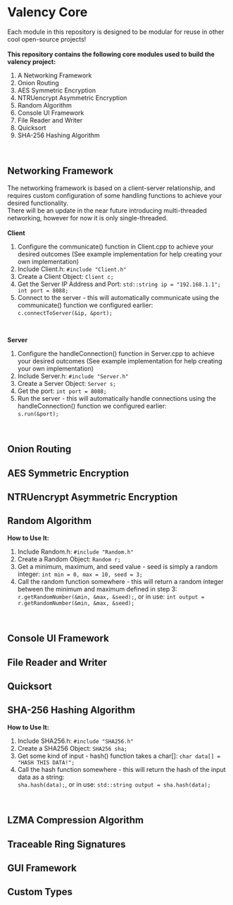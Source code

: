 # Valency Core
Each module in this repository is designed to be modular for reuse in other cool open-source projects!<br><br>
**This repository contains the following core modules used to build the valency project:**<br>
1. A Networking Framework
2. Onion Routing
3. AES Symmetric Encryption
4. NTRUencrypt Asymmetric Encryption
5. Random Algorithm
6. Console UI Framework
7. File Reader and Writer
8. Quicksort
9. SHA-256 Hashing Algorithm
<br>

## Networking Framework
The networking framework is based on a client-server relationship, and requires custom configuration of some handling functions to achieve your desired functionality. <br>
There will be an update in the near future introducing multi-threaded networking, however for now it is only single-threaded.<br><br>
**Client**
1. Configure the communicate() function in Client.cpp to achieve your desired outcomes (See example implementation for help creating your own implementation)
2. Include Client.h: ```#include "Client.h"```
3. Create a Client Object: ```Client c;```
4. Get the Server IP Address and Port: ```std::string ip = "192.168.1.1"; int port = 8088;```
5. Connect to the server - this will automatically communicate using the communicate() function we configured earlier: <br>
```c.connectToServer(&ip, &port);```

<br>

**Server**
1. Configure the handleConnection() function in Server.cpp to achieve your desired outcomes (See example implementation for help creating your own implementation)
2. Include Server.h: ```#include "Server.h"```
3. Create a Server Object: ```Server s;```
4. Get the port: ```int port = 8088;```
5. Run the server - this will automatically handle connections using the handleConnection() function we configured earlier: <br>
```s.run(&port);```

<br>

## Onion Routing

## AES Symmetric Encryption

## NTRUencrypt Asymmetric Encryption

## Random Algorithm
**How to Use It:**
1. Include Random.h: ```#include "Random.h"```
2. Create a Random Object: ```Random r;```
3. Get a minimum, maximum, and seed value - seed is simply a random integer: ```int min = 0, max = 10, seed = 3;```
4. Call the random function somewhere - this will return a random integer between the minimum and maximum defined in step 3: <br>
```r.getRandomNumber(&min, &max, &seed);```, or in use: ```int output = r.getRandomNumber(&min, &max, &seed);```

<br>

## Console UI Framework

## File Reader and Writer

## Quicksort

## SHA-256 Hashing Algorithm
**How to Use It:** 
1. Include SHA256.h: ```#include "SHA256.h"```
2. Create a SHA256 Object: ```SHA256 sha;```
3. Get some kind of input - hash() function takes a char[]: ```char data[] = "HASH THIS DATA!";```
4. Call the hash function somewhere - this will return the hash of the input data as a string: <br>
```sha.hash(data);```, or in use: ```std::string output = sha.hash(data);```

<br>

## LZMA Compression Algorithm

## Traceable Ring Signatures

## GUI Framework

## Custom Types
